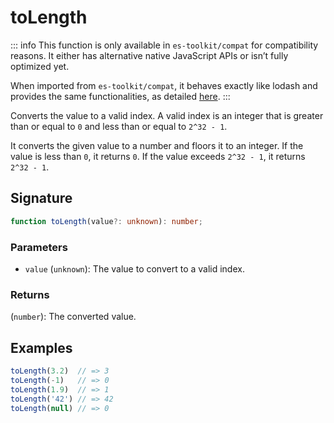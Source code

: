 # toLength

::: info
This function is only available in `es-toolkit/compat` for compatibility reasons. It either has alternative native JavaScript APIs or isn’t fully optimized yet.

When imported from `es-toolkit/compat`, it behaves exactly like lodash and provides the same functionalities, as detailed [here](../../../compatibility.md).
:::

Converts the value to a valid index. A valid index is an integer that is greater than or equal to `0` and less than or equal to `2^32 - 1`.

It converts the given value to a number and floors it to an integer. If the value is less than `0`, it returns `0`. If the value exceeds `2^32 - 1`, it returns `2^32 - 1`.

## Signature

```typescript
function toLength(value?: unknown): number;
```

### Parameters

- `value` (`unknown`): The value to convert to a valid index.

### Returns

(`number`): The converted value.

## Examples

```typescript
toLength(3.2)  // => 3
toLength(-1)   // => 0
toLength(1.9)  // => 1
toLength('42') // => 42
toLength(null) // => 0
```
